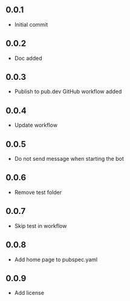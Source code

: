 ## 0.0.1

* Initial commit

## 0.0.2

* Doc added

## 0.0.3

* Publish to pub.dev GitHub workflow added

## 0.0.4

* Update workflow

## 0.0.5

* Do not send message when starting the bot

## 0.0.6

* Remove test folder

## 0.0.7

* Skip test in workflow

## 0.0.8

* Add home page to pubspec.yaml

## 0.0.9

* Add license
